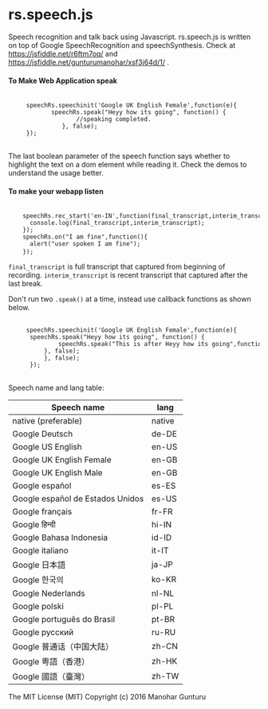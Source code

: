 # rs.speech.js
Speech recognition and talk back using Javascript.
rs.speech.js is written on top of Google SpeechRecognition and speechSynthesis. Check at https://jsfiddle.net/r6ftm7oq/ and https://jsfiddle.net/gunturumanohar/xsf3j64d/1/ .


<h4>To Make Web Application speak</h4>

 <pre> <code style="white-space: pre;">
     speechRs.speechinit('Google UK English Female',function(e){
	        speechRs.speak("Heyy how its going", function() {
                   //speaking completed.
               }, false);	  
     });
  </code> </pre>
  
  <p> The last boolean parameter of the speech function says whether to highlight the text on a dom element while reading it. Check the demos to understand the usage better. </p>
  
  <h4>To make your webapp listen</h4>
  
  <pre> <code style="white-space: pre;">
    speechRs.rec_start('en-IN',function(final_transcript,interim_transcript){
      console.log(final_transcript,interim_transcript);
    });   
    speechRs.on("I am fine",function(){	
      alert("user spoken I am fine");
    });</code> </pre>

<p>
<code>final_transcript</code> is full transcript that captured from beginning of recording. <code>interim_transcript</code> is recent transcript that captured after the last break.
</p>

Don't run two <code>.speak()</code> at a time, instead use callback functions as shown below.
  
  <pre> <code style="white-space: pre;">
     speechRs.speechinit('Google UK English Female',function(e){
	  speechRs.speak("Heyy how its going", function() {
              speechRs.speak("This is after Heyy how its going",function(e) {	  
	      }, false); 
          }, false);	   
      });
  </code> </pre>
  
  
Speech name and lang table:

| Speech name             | lang          |
| ------------------------| ------------- |
| native (preferable)                  |      native   |
| Google Deutsch          | de-DE         |
| Google US English       | en-US     |
| Google UK English Female| en-GB     |
| Google UK English Male  | en-GB |
| Google español          | es-ES  |
| Google español de Estados Unidos | es-US |
| Google français | fr-FR |
| Google हिन्दी | hi-IN |
| Google Bahasa Indonesia| id-ID |
| Google italiano | it-IT |
| Google 日本語 | ja-JP |
| Google 한국의 | ko-KR |
| Google Nederlands | nl-NL |
| Google polski | pl-PL |
| Google português do Brasil | pt-BR |
| Google русский | ru-RU |
| Google 普通话（中国大陆） | zh-CN |
| Google 粤語（香港）| zh-HK |
| Google 國語（臺灣）| zh-TW |  
  
  The MIT License (MIT)
  Copyright (c) 2016 Manohar Gunturu
